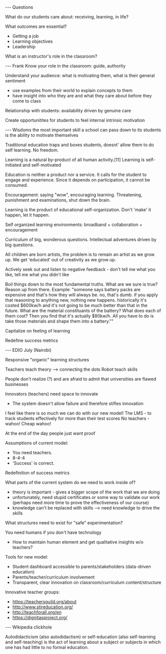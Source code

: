 --- Questions

What do our students care about: receiving, learning, in life?

What outcomes are essential?
- Getting a job
- Learning objectives
- Leadership

What is an instructor's role in the classroom?


--- Frank
Know your role in the classroom: guide, authority

Understand your audience: what is motivating them, what is their general sentiment
- use examples from their world to explain concepts to them
- have insight into who they are and what they care about before they come to class

Relationship with students: availability driven by genuine care

Create opportunitites for students to feel internal intrinsic motivation


--- Wisdoms
the most important skill a school can pass down to its students is the ability to motivate themselves

Traditional education traps and boxes students, doesnt' allow them to do self learning. No freedom.

Learning is a natural by-product of all human activity.[11] Learning is self-initiated and self-motivated

Education is neither a product nor a service. It calls for the student to engage and experience. Since it depends on participation, it cannot be consumed.

Encouragement: saying "wow", encouraging learning. Threatening, punishment and examinations, shut down the brain.

Learning is the product of educational self-organization. Don't 'make' it happen, let it happen.

Self organized learning environments: broadband + collaboration + encouragement

Curriculum of big, wonderous questions. Intellectual adventures driven by big questions.

All children are born artists, the problem is to remain an artist as we grow up. We get 'educated' out of creativity as we grow up.

Actively seek out and listen to negative feedback - don't tell me what you like, tell me what you didn't like

Boil things down to the most fundamental truths. What are we sure is true? Reason up from there.
Example: "someone says battery packs are expensive and that's how they will always be. no, that's dumb. if you apply that reasoning to anything new, nothing new happens. historically it's costed $600kw/h and it's not going to be much better than that in the future.
What are the material constituants of the battery? What does each of them cost? Then you find that it's actually $80kw/h. All you have to do is take those materials and shape them into a battery.""

Capitalize on feeling of learning

Redefine success metrics


--- EDIO July (Nairobi)

Responsive "organic" learning structures

Teachers teach theory --> connecting the dots
Robot teach skills

People don't realize (?) and are afraid to admit that universities are flawed businesses

Innovators (teachers) need space to innovate
- The system doesn't allow failure and therefore stifles innovation

I feel like there is so much we can do with our new model!
The LMS - to track students effectively for more than their test scores
No teachers - wahoo! Cheap wahoo!

At the end of the day people just want proof

Assumptions of current model:
- You need teachers.
- 8-4-4
- 'Success' is correct.

Redefinition of success metrics

What parts of the current system do we need to work inside of?
- theory is important - gives a bigger scope of the work that we are doing
- unfortunately, need stupid certificates or some way to validate our work (perhaps need more time to prove the effectiveness of our course)
- knowledge can't be replaced with skills --> need knowledge to drive the skills

What structures need to exist for "safe" experimentation?

You need humans if you don't have technology
- How to maintain human element and get qualitative insights w/o teachers?



Tools for new model:
- Student dashboard accessible to parents/stakeholders (data-driven education)
- Parents/teacher/curriculum involvement
- Transparent, clear innovation on classroom/curriculum content/structure


Innovative teacher groups:
- https://teachersguild.org/about
- http://www.stireducation.org/
- http://teachforall.org/en
- https://dignitasproject.org/


--- Wikipedia clickhole

Autodidacticism (also autodidactism) or self-education (also self-learning and self-teaching) is the act of learning about a subject or subjects in which one has had little to no formal education.
